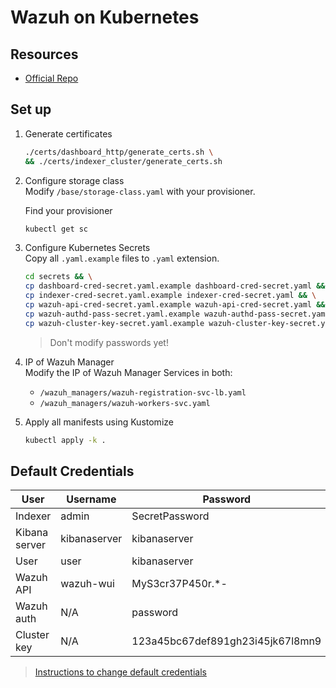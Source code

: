 
# Wazuh on Kubernetes

## Resources

- [Official Repo](https://github.com/wazuh/wazuh-kubernetes)

## Set up

1. Generate certificates
    ```bash
    ./certs/dashboard_http/generate_certs.sh \
    && ./certs/indexer_cluster/generate_certs.sh
    ```

2. Configure storage class \
    Modify `/base/storage-class.yaml` with your provisioner.

    Find your provisioner
    ```bash
    kubectl get sc
    ```

3. Configure Kubernetes Secrets \
    Copy all `.yaml.example` files to `.yaml` extension.
    ```bash
    cd secrets && \
    cp dashboard-cred-secret.yaml.example dashboard-cred-secret.yaml && \
    cp indexer-cred-secret.yaml.example indexer-cred-secret.yaml && \
    cp wazuh-api-cred-secret.yaml.example wazuh-api-cred-secret.yaml && \
    cp wazuh-authd-pass-secret.yaml.example wazuh-authd-pass-secret.yaml && \
    cp wazuh-cluster-key-secret.yaml.example wazuh-cluster-key-secret.yaml
    ```
    > Don't modify passwords yet!

4. IP of Wazuh Manager \
    Modify the IP of Wazuh Manager Services in both:
      - `/wazuh_managers/wazuh-registration-svc-lb.yaml`
      - `/wazuh_managers/wazuh-workers-svc.yaml` 

5. Apply all manifests using Kustomize
    ```bash
    kubectl apply -k .
    ```

## Default Credentials

| **User**        | **Username**   | **Password**                        |
|-----------------|----------------|-------------------------------------|
| Indexer         | admin          | SecretPassword                      |
| Kibana server   | kibanaserver   | kibanaserver                        |
| User            | user           | kibanaserver                        |
| Wazuh API       | wazuh-wui      | MyS3cr37P450r.*-                    |
| Wazuh auth      | N/A            | password                            |
| Cluster key     | N/A            | 123a45bc67def891gh23i45jk67l8mn9    |

> [Instructions to change default credentials](CHANGE_PASSWORDS.md)
